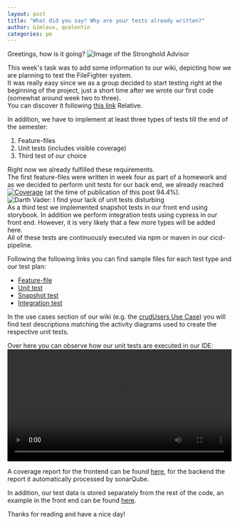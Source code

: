 ```yaml
---
layout: post  
title: "What did you say? Why are your tests already written?"  
author: Gimleux, qvalentin  
categories: pm
---
```


Greetings, how is it going?
![Image of the Stronghold Advisor](https://stronghold.teroute.com/wp-content/uploads/2016/03/Scribe.gif)

This week's task was to add some information to our wiki, depicting how we are planning to test the FileFighter system.  
It was really easy since we as a group decided to start testing right at the beginning of the project, just a short time after we wrote our first code (somewhat around week two to three).  
You can discover it following [this link](/wiki/testing) Relative.

In addition, we have to implement at least three types of tests till the end of the semester:
1. Feature-files
2. Unit tests (includes visible coverage)
3. Third test of our choice

Right now we already fulfilled these requirements.  
The first feature-files were written in week four as part of a homework and as we decided to perform unit tests for our back end, we already reached [![Coverage](https://sonar.filefighter.de/api/project_badges/measure?project=de.filefighter%3Arest&metric=coverage)](https://sonar.filefighter.de/dashboard?id=de.filefighter%3Arest) (at the time of publication of this post 94.4%).  
![Darth Vader: I find your lack of unit tests disturbing](https://www.testbytes.net/wp-content/uploads/2019/06/Untitled-65.png)  
As a third test we implemented snapshot tests in our front end using storybook. In addition we perform integration tests using cypress in our front end. However, it is very likely that a few more types will be added here.  
All of these tests are continuously executed via npm or maven in our cicd-pipeline.

Following the following links you can find sample files for each test type and our test plan:
* [Feature-file](https://github.com/FileFighter/RestApi/blob/master/src/test/resources/ViewFolderContents.feature)
* [Unit test](https://github.com/FileFighter/RestApi/blob/master/src/test/java/de/filefighter/rest/domain/filesystem/business/FileSystemBusinessServiceUnitTest.java)
* [Snapshot test](https://github.com/FileFighter/WebApp/blob/master/src/components/basicElements/Login.test.tsx)
* [Integration test](https://github.com/FileFighter/WebApp/blob/master/cypress/integration/login_spec.js)

In the use cases section of our wiki (e.g. the [crudUsers Use Case](/wiki/usecases/crudUsers)) you will find test descriptions matching the activity diagrams used to create the respective unit tests.

Over here you can observe how our unit tests are executed in our IDE:  
<video style="width:100%"  controls>
  <source src="https://assets.filefighter.de/videos/unitTests.mkv" type="video/mkv"> 
Your browser does not support the video tag.
</video>


A coverage report for the frontend can be found [here](/assets/lcov-report/index.html), for the backend the report it automatically processed by sonarQube.

In addition, our test data is stored separately from the rest of the code, an example in the front end can be found [here](https://github.com/FileFighter/WebApp/blob/master/src/components/pages/filesytem/__tests__/folderContentMock.json).

Thanks for reading and have a nice day!